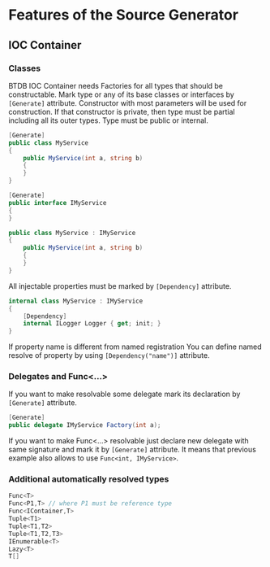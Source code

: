 # Features of the Source Generator

## IOC Container

### Classes

BTDB IOC Container needs Factories for all types that should be constructable.
Mark type or any of its base classes or interfaces by `[Generate]` attribute.
Constructor with most parameters will be used for construction.
If that constructor is private, then type must be partial including all its outer types.
Type must be public or internal.

```csharp
[Generate]
public class MyService
{
    public MyService(int a, string b)
    {
    }
}
```

```csharp
[Generate]
public interface IMyService
{
}

public class MyService : IMyService
{
    public MyService(int a, string b)
    {
    }
}
```

All injectable properties must be marked by `[Dependency]` attribute.

```csharp
internal class MyService : IMyService
{
    [Dependency]
    internal ILogger Logger { get; init; }
}
```

If property name is different from named registration You can define named resolve of property by using `[Dependency("name")]` attribute.

### Delegates and Func<...>

If you want to make resolvable some delegate mark its declaration by `[Generate]` attribute.

```csharp
[Generate]
public delegate IMyService Factory(int a);
```

If you want to make Func<...> resolvable just declare new delegate with same signature and mark it by `[Generate]` attribute.
It means that previous example also allows to use `Func<int, IMyService>`.

### Additional automatically resolved types

```csharp
Func<T>
Func<P1,T> // where P1 must be reference type
Func<IContainer,T>
Tuple<T1>
Tuple<T1,T2>
Tuple<T1,T2,T3>
IEnumerable<T>
Lazy<T>
T[]

```
